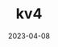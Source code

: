 ---
weight: 21
images:
- /images/kv/kv4.png
title: kv4
date: 2023-04-08
tags:
- archive # all posts
- kv
---